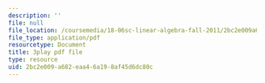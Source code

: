 ```yaml
---
description: ''
file: null
file_location: /coursemedia/18-06sc-linear-algebra-fall-2011/2bc2e009a682eaa46a198af45d6dc80c_-eA2D_rIcNA.pdf
file_type: application/pdf
resourcetype: Document
title: 3play pdf file
type: resource
uid: 2bc2e009-a682-eaa4-6a19-8af45d6dc80c
---
```

